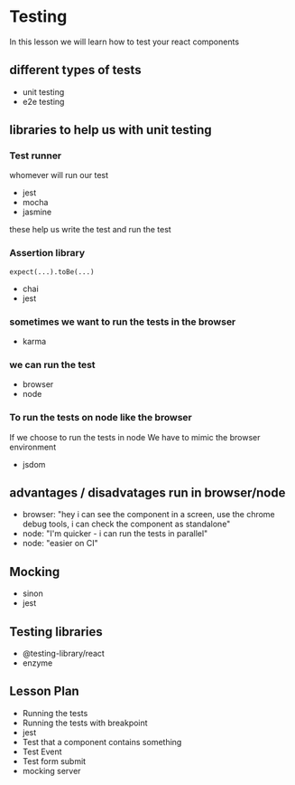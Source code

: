 # Testing

In this lesson we will learn how to test your react components

## different types of tests

- unit testing
- e2e testing

## libraries to help us with unit testing

### Test runner

whomever will run our test

- jest
- mocha
- jasmine

these help us write the test and run the test

### Assertion library

```
expect(...).toBe(...)
```

- chai
- jest

### sometimes we want to run the tests in the browser

- karma

### we can run the test

- browser
- node

### To run the tests on node like the browser

If we choose to run the tests in node
We have to mimic the browser environment

- jsdom

## advantages / disadvatages run in browser/node

- browser: "hey i can see the component in a screen, use the chrome debug tools, i can check the component as standalone"
- node: "I'm quicker - i can run the tests in parallel"
- node: "easier on CI"

## Mocking

- sinon
- jest

## Testing libraries

- @testing-library/react
- enzyme

## Lesson Plan

- Running the tests
- Running the tests with breakpoint
- jest
- Test that a component contains something
- Test Event
- Test form submit
- mocking server
